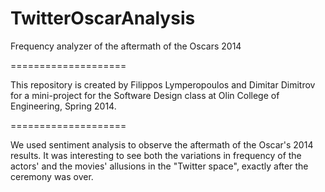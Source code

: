TwitterOscarAnalysis
====================

Frequency analyzer of the aftermath of the Oscars 2014 

====================

This repository is created by Filippos Lymperopoulos and Dimitar Dimitrov for a mini-project for the Software Design class at Olin 
College of Engineering, Spring 2014.

====================

We used sentiment analysis to observe the aftermath of the Oscar's 2014 results. It was interesting to see both the variations in
frequency of the actors' and the movies' allusions in the "Twitter space", exactly after the ceremony was over.
